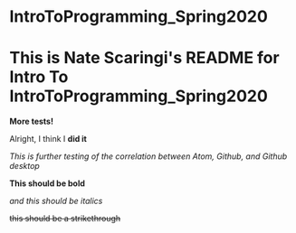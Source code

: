 # IntroToProgramming_Spring2020

# This is Nate Scaringi's README for Intro To IntroToProgramming_Spring2020 #

**More tests!**

Alright, I think I **did it**

_This is further testing of the correlation between Atom, Github, and Github desktop_

__This should be bold__

_and this should be italics_

~~this should be a strikethrough~~
